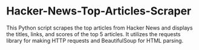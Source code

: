 # Hacker-News-Top-Articles-Scraper
This Python script scrapes the top articles from Hacker News and displays the titles, links, and scores of the top 5 articles. It utilizes the requests library for making HTTP requests and BeautifulSoup for HTML parsing.
